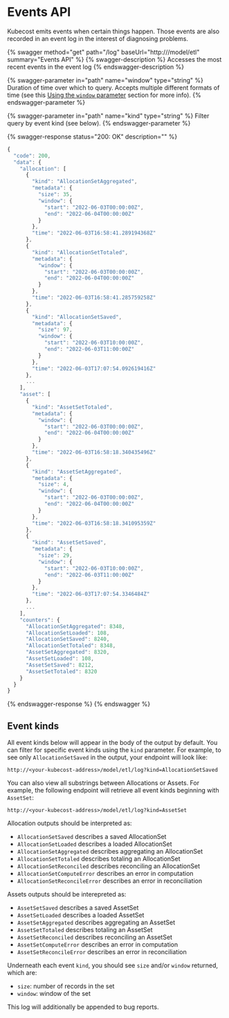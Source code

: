 # Events API

Kubecost emits events when certain things happen. Those events are also recorded in an event log in the interest of diagnosing problems.

{% swagger method="get" path="/log" baseUrl="http://<your-kubecost-address>/model/etl" summary="Events API" %}
{% swagger-description %}
Accesses the most recent events in the event log
{% endswagger-description %}

{% swagger-parameter in="path" name="window" type="string" %}
Duration of time over which to query. Accepts multiple different formats of time (see this [Using the `window` parameter](/apis/apis-overview.md#using-the-window-parameter) section for more info).
{% endswagger-parameter %}

{% swagger-parameter in="path" name="kind" type="string" %}
Filter query by event kind (see below).
{% endswagger-parameter %}

{% swagger-response status="200: OK" description="" %}
```javascript
{
  "code": 200,
  "data": {
    "allocation": [
      {
        "kind": "AllocationSetAggregated",
        "metadata": {
          "size": 35,
          "window": {
            "start": "2022-06-03T00:00:00Z",
            "end": "2022-06-04T00:00:00Z"
          }
        },
        "time": "2022-06-03T16:58:41.289194368Z"
      },
      {
        "kind": "AllocationSetTotaled",
        "metadata": {
          "window": {
            "start": "2022-06-03T00:00:00Z",
            "end": "2022-06-04T00:00:00Z"
          }
        },
        "time": "2022-06-03T16:58:41.285759258Z"
      },
      {
        "kind": "AllocationSetSaved",
        "metadata": {
          "size": 97,
          "window": {
            "start": "2022-06-03T10:00:00Z",
            "end": "2022-06-03T11:00:00Z"
          }
        },
        "time": "2022-06-03T17:07:54.092619416Z"
      },
      ...
    ],
    "asset": [
      {
        "kind": "AssetSetTotaled",
        "metadata": {
          "window": {
            "start": "2022-06-03T00:00:00Z",
            "end": "2022-06-04T00:00:00Z"
          }
        },
        "time": "2022-06-03T16:58:18.340435496Z"
      },
      {
        "kind": "AssetSetAggregated",
        "metadata": {
          "size": 4,
          "window": {
            "start": "2022-06-03T00:00:00Z",
            "end": "2022-06-04T00:00:00Z"
          }
        },
        "time": "2022-06-03T16:58:18.341095359Z"
      },
      {
        "kind": "AssetSetSaved",
        "metadata": {
          "size": 29,
          "window": {
            "start": "2022-06-03T10:00:00Z",
            "end": "2022-06-03T11:00:00Z"
          }
        },
        "time": "2022-06-03T17:07:54.3346484Z"
      },
      ...
    ],
    "counters": {
      "AllocationSetAggregated": 8348,
      "AllocationSetLoaded": 108,
      "AllocationSetSaved": 8240,
      "AllocationSetTotaled": 8348,
      "AssetSetAggregated": 8320,
      "AssetSetLoaded": 108,
      "AssetSetSaved": 8212,
      "AssetSetTotaled": 8320
    }
  }
}
```
{% endswagger-response %}
{% endswagger %}

## Event kinds

All event kinds below will appear in the body of the output by default. You can filter for specific event kinds using the `kind` parameter. For example, to see only `AllocationSetSaved` in the output, your endpoint will look like:

```
http://<your-kubecost-address>/model/etl/log?kind=AllocationSetSaved
```

You can also view all substrings between Allocations or Assets. For example, the following endpoint will retrieve all event kinds beginning with `AssetSet`:

```
http://<your-kubecost-address>/model/etl/log?kind=AssetSet
```

Allocation outputs should be interpreted as:

* `AllocationSetSaved` describes a saved AllocationSet
* `AllocationSetLoaded` describes a loaded AllocationSet
* `AllocationSetAggregated` describes aggregating an AllocationSet
* `AllocationSetTotaled` describes totaling an AllocationSet
* `AllocationSetReconciled` describes reconciling an AllocationSet
* `AllocationSetComputeError` describes an error in computation
* `AllocationSetReconcileError` describes an error in reconciliation

Assets outputs should be interepreted as:

* `AssetSetSaved` describes a saved AssetSet
* `AssetSetLoaded` describes a loaded AssetSet
* `AssetSetAggregated` describes aggregating an AssetSet
* `AssetSetTotaled` describes totaling an AssetSet
* `AssetSetReconciled` describes reconciling an AssetSet
* `AssetSetComputeError` describes an error in computation
* `AssetSetReconcileError` describes an error in reconciliation

Underneath each event `kind`, you should see `size` and/or `window` returned, which are:
 
  * `size`: number of records in the set
  * `window`: window of the set

This log will additionally be appended to bug reports.

